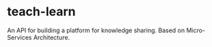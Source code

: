 # teach-learn
An API for building a platform for knowledge sharing.
Based on Micro-Services Architecture.
